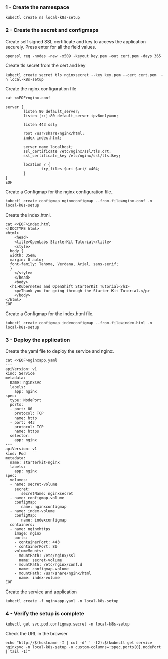 ### 1 - Create the namespace

```execute
kubectl create ns local-k8s-setup
```

### 2 - Create the secret and configmaps

Create self signed SSL certificate and key to access the application securely. Press enter for all the field values.

```execute
openssl req -nodes -new -x509 -keyout key.pem -out cert.pem -days 365
```

Create tls secret from the cert and key

```execute
kubectl create secret tls nginxsecret --key key.pem --cert cert.pem  -n local-k8s-setup
```

Create the nginx configuration file 

```execute
cat <<EOF>nginx.conf

server {
        listen 80 default_server;
        listen [::]:80 default_server ipv6only=on;

        listen 443 ssl;
    
        root /usr/share/nginx/html;
        index index.html;
    
        server_name localhost;
        ssl_certificate /etc/nginx/ssl/tls.crt;
        ssl_certificate_key /etc/nginx/ssl/tls.key;
    
        location / {
                try_files $uri $uri/ =404;
        }
}
EOF
```

Create a Configmap for the nginx configuration file.

```execute
kubectl create configmap nginxconfigmap --from-file=nginx.conf -n local-k8s-setup
```

Create the index.html.

```execute
cat <<EOF>index.html
<!DOCTYPE html>
<html>
	<head>
	<title>OpenLabs StarterKit Tutorial</title>
	<style>
  body {
  width: 35em;
  margin: 0 auto;
  font-family: Tahoma, Verdana, Arial, sans-serif;
  }
	</style>
	</head>
	<body>
  <h1>Kubernetes and OpenShift StarterKit Tutorial</h1>
	<p>Thank you for going through the Starter Kit Tutorial.</p>
	</body>
</html>
EOF
```

Create a Configmap for the index.html file.

```execute
kubectl create configmap indexconfigmap --from-file=index.html -n local-k8s-setup
```

### 3 - Deploy the application

Create the yaml file to deploy the service and nginx.

```execute
cat <<EOF>nginxapp.yaml
---
apiVersion: v1
kind: Service
metadata:
  name: nginxsvc
  labels:
    app: nginx
spec:
  type: NodePort
  ports:
  - port: 80
    protocol: TCP
    name: http
  - port: 443
    protocol: TCP
    name: https
  selector:
    app: nginx
---
apiVersion: v1
kind: Pod
metadata:
  name: starterkit-nginx
  labels:
    app: nginx
spec:
  volumes:
  - name: secret-volume
    secret:
       secretName: nginxsecret
  - name: configmap-volume
    configMap:
       name: nginxconfigmap
  - name: index-volume
    configMap:
       name: indexconfigmap
  containers:
  - name: nginxhttps
    image: nginx
    ports:
    - containerPort: 443
    - containerPort: 80
    volumeMounts:
    - mountPath: /etc/nginx/ssl
      name: secret-volume
    - mountPath: /etc/nginx/conf.d
      name: configmap-volume
    - mountPath: /usr/share/nginx/html
      name: index-volume
EOF
```

Create the service and application

```execute
kubectl create -f nginxapp.yaml -n local-k8s-setup
```

### 4 - Verify the setup is complete

```execute
kubectl get svc,pod,configmap,secret -n local-k8s-setup
```

Check the URL in the browser

```execute
echo "http://$(hostname -I | cut -d' ' -f2):$(kubectl get service nginxsvc -n local-k8s-setup -o custom-columns=:spec.ports[0].nodePort | tail -1)"
```